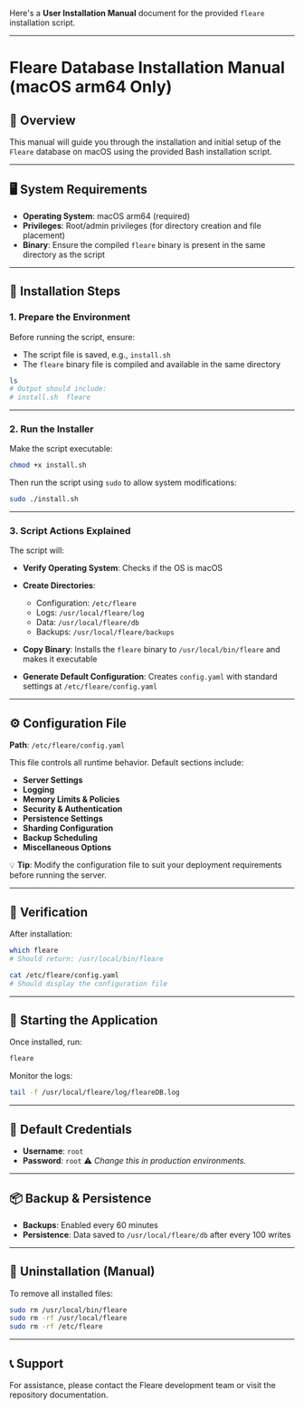 Here's a **User Installation Manual** document for the provided `fleare` installation script.

---

# **Fleare Database Installation Manual (macOS arm64 Only)**

## 📄 Overview

This manual will guide you through the installation and initial setup of the `Fleare` database on macOS using the provided Bash installation script.

---

## 🖥️ System Requirements

* **Operating System**: macOS arm64 (required)
* **Privileges**: Root/admin privileges (for directory creation and file placement)
* **Binary**: Ensure the compiled `fleare` binary is present in the same directory as the script

---

## 📁 Installation Steps

### 1. **Prepare the Environment**

Before running the script, ensure:

* The script file is saved, e.g., `install.sh`
* The `fleare` binary file is compiled and available in the same directory

```bash
ls
# Output should include:
# install.sh  fleare
```

---

### 2. **Run the Installer**

Make the script executable:

```bash
chmod +x install.sh
```

Then run the script using `sudo` to allow system modifications:

```bash
sudo ./install.sh
```

---

### 3. **Script Actions Explained**

The script will:

* **Verify Operating System**: Checks if the OS is macOS
* **Create Directories**:

  * Configuration: `/etc/fleare`
  * Logs: `/usr/local/fleare/log`
  * Data: `/usr/local/fleare/db`
  * Backups: `/usr/local/fleare/backups`
* **Copy Binary**: Installs the `fleare` binary to `/usr/local/bin/fleare` and makes it executable
* **Generate Default Configuration**: Creates `config.yaml` with standard settings at `/etc/fleare/config.yaml`

---

## ⚙️ Configuration File

**Path**: `/etc/fleare/config.yaml`

This file controls all runtime behavior. Default sections include:

* **Server Settings**
* **Logging**
* **Memory Limits & Policies**
* **Security & Authentication**
* **Persistence Settings**
* **Sharding Configuration**
* **Backup Scheduling**
* **Miscellaneous Options**

💡 **Tip**: Modify the configuration file to suit your deployment requirements before running the server.

---

## 🧪 Verification

After installation:

```bash
which fleare
# Should return: /usr/local/bin/fleare

cat /etc/fleare/config.yaml
# Should display the configuration file
```

---

## 🚀 Starting the Application

Once installed, run:

```bash
fleare
```

Monitor the logs:

```bash
tail -f /usr/local/fleare/log/fleareDB.log
```

---

## 🔐 Default Credentials

* **Username**: `root`
* **Password**: `root`
  ⚠️ *Change this in production environments.*

---

## 📦 Backup & Persistence

* **Backups**: Enabled every 60 minutes
* **Persistence**: Data saved to `/usr/local/fleare/db` after every 100 writes

---

## 🧹 Uninstallation (Manual)

To remove all installed files:

```bash
sudo rm /usr/local/bin/fleare
sudo rm -rf /usr/local/fleare
sudo rm -rf /etc/fleare
```

---

## 📞 Support

For assistance, please contact the Fleare development team or visit the repository documentation.
